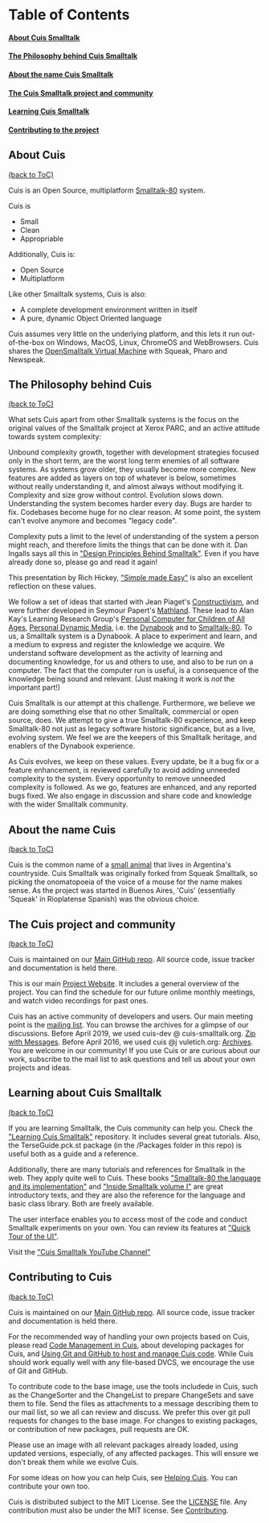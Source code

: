 # Table of Contents

#### [About Cuis Smalltalk](#about-cuis)
#### [The Philosophy behind Cuis Smalltalk](#the-philosophy-behind-cuis)
#### [About the name Cuis Smalltalk](#about-the-name-cuis)
#### [The Cuis Smalltalk project and community](#the-cuis-project-and-community)
#### [Learning Cuis Smalltalk](#learning-about-cuis-smalltalk)
#### [Contributing to the project](#contributing-to-cuis)

## About Cuis
[(back to ToC)](#table-of-contents)

Cuis is an Open Source, multiplatform [Smalltalk-80](https://en.wikipedia.org/wiki/Smalltalk) system.

Cuis is
* Small
* Clean
* Appropriable

Additionally, Cuis is:
* Open Source
* Multiplatform

Like other Smalltalk systems, Cuis is also:
* A complete development environment written in itself
* A pure, dynamic Object Oriented language

Cuis assumes very little on the underlying platform, and this lets it run out-of-the-box on Windows, MacOS, Linux, ChromeOS and WebBrowsers. Cuis shares the [OpenSmalltalk Virtual Machine](http://www.opensmalltalk.org) with Squeak, Pharo and Newspeak.


## The Philosophy behind Cuis
[(back to ToC)](#table-of-contents)

What sets Cuis apart from other Smalltalk systems is the focus on the original values of the Smalltalk project at Xerox PARC, and an active attitude towards system complexity:

Unbound complexity growth, together with development strategies focused only in the short term, are the worst long term enemies of all software systems. As systems grow older, they usually become more complex. New features are added as layers on top of whatever is below, sometimes without really understanding it, and almost always without modifying it. Complexity and size grow without control. Evolution slows down. Understanding the system becomes harder every day. Bugs are harder to fix. Codebases become huge for no clear reason. At some point, the system can't evolve anymore and becomes "legacy code".

Complexity puts a limit to the level of understanding of the system a person might reach, and therefore limits the things that can be done with it. Dan Ingalls says all this in ["Design Principles Behind Smalltalk"](http://www.cs.virginia.edu/~evans/cs655/readings/smalltalk.html). Even if you have already done so, please go and read it again!

This presentation by Rich Hickey, ["Simple made Easy"](http://www.infoq.com/presentations/Simple-Made-Easy) is also an excellent reflection on these values.

We follow a set of ideas that started with Jean Piaget's [Constructivism](https://en.wikipedia.org/wiki/Constructivism_(philosophy_of_education)), and were further developed in Seymour Papert's [Mathland](https://en.wikipedia.org/wiki/Experiential_learning). These lead to Alan Kay's Learning Research Group's [Personal Computer for Children of All Ages](http://www.vpri.org/pdf/hc_pers_comp_for_children.pdf), [Personal Dynamic Media](http://www.vpri.org/pdf/m1977001_dynamedia.pdf), i.e. the [Dynabook](http://www.vpri.org/pdf/hc_what_Is_a_dynabook.pdf) and to [Smalltalk-80](https://en.wikipedia.org/wiki/Smalltalk). To us, a Smalltalk system is a Dynabook. A place to experiment and learn, and a medium to express and register the knlowledge we acquire. We understand software development as the activity of learning and documenting knowledge, for us and others to use, and also to be run on a computer. The fact that the computer run is useful, is a consequence of the knowledge being sound and relevant. (Just making it work is _not_ the important part!)

Cuis Smalltalk is our attempt at this challenge. Furthermore, we believe we are doing something else that no other Smalltalk, commercial or open source, does. We attempt to give a true Smalltalk-80 experience, and keep Smalltalk-80 not just as legacy software historic significance, but as a live, evolving system. We feel we are the keepers of this Smalltalk heritage, and enablers of the Dynabook experience.

As Cuis evolves, we keep on these values. Every update, be it a bug fix or a feature enhancement, is reviewed carefully to avoid adding unneeded complexity to the system. Every opportunity to remove unneeded complexity is followed. As we go, features are enhanced, and any reported bugs fixed. We also engage in discussion and share code and knowledge with the wider Smalltalk community.

## About the name Cuis
[(back to ToC)](#table-of-contents)

Cuis is the common name of a [small animal](https://en.wikipedia.org/wiki/Southern_mountain_cavy) that lives in Argentina's countryside. Cuis Smalltalk was originally forked from Squeak Smalltalk, so picking the onomatopoeia of the voice of a mouse for the name makes sense. As the project was started in Buenos Aires, 'Cuis' (essentially 'Squeak' in Rioplatense Spanish) was the obvious choice.

## The Cuis project and community
[(back to ToC)](#table-of-contents)

Cuis is maintained on our [Main GitHub repo](https://github.com/Cuis-Smalltalk/Cuis-Smalltalk-Dev). All source code, issue tracker and documentation is held there.

This is our main [Project Website](https://www.cuis.st). It includes a general overview of the project. You can find the schedule for our future onlime monthly meetings, and watch video recordings for past ones.

Cuis has an active community of developers and users. Our main meeting point is the [mailing list](https://lists.cuis.st/mailman/listinfo/cuis-dev). You can browse the archives for a glimpse of our discussions. Before April 2019, we used cuis-dev @ cuis-smalltalk.org. [Zip with Messages](MailList/cuis-dev_cuis-smalltalk.org.txt.zip). Before April 2016, we used cuis @j vuletich.org: [Archives](http://jvuletich.org/mailman/listinfo/cuis_jvuletich.org). You are welcome in our community! If you use Cuis or are curious about our work, subscribe to the mail list to ask questions and tell us about your own projects and ideas.

## Learning about Cuis Smalltalk
[(back to ToC)](#table-of-contents)

If you are learning Smalltalk, the Cuis community can help you. Check the ["Learning Cuis Smalltalk"](https://github.com/Cuis-Smalltalk/Learning-Cuis "Learning Cuis Smalltalk") repository. It includes several great tutorials. Also, the TerseGuide.pck.st package (in the /Packages folder in this repo) is useful both as a guide and a reference.

Additionally, there are many tutorials and references for Smalltalk in the web. They apply quite well to Cuis. These books ["Smalltalk-80 the language and its implementation"](http://stephane.ducasse.free.fr/FreeBooks/BlueBook/Bluebook.pdf) and ["Inside Smalltalk volume I"](http://stephane.ducasse.free.fr/FreeBooks/InsideST/InsideSmalltalk.pdf) are great introductory texts, and they are also the reference for the language and basic class library. Both are freely available.

The user interface enables you to access most of the code and conduct Smalltalk experiments on your own. You can review its features at ["Quick Tour of the UI"](https://github.com/Cuis-Smalltalk/Learning-Cuis/blob/master/Quick-UI-Tour.md). 

Visit the ["Cuis Smalltalk YouTube Channel"](https://www.youtube.com/playlist?list=PLbevs6Mp0MMMaR5gSYzJQXQ56OplFSCJk) 

## Contributing to Cuis
[(back to ToC)](#table-of-contents)

Cuis is maintained on our [Main GitHub repo](https://github.com/Cuis-Smalltalk/Cuis-Smalltalk-Dev). All source code, issue tracker and documentation is held there.

For the recommended way of handling your own projects based on Cuis, please read [Code Management in Cuis](CodeManagementInCuis.md), about developing packages for Cuis, and [Using Git and GitHub to host and manage Cuis code](CuisAndGitHub.md). While Cuis should work equally well with any file-based DVCS, we encourage the use of Git and GitHub.

To contribute code to the base image, use the tools includede in Cuis, such as the ChangeSorter and the ChangeList to prepare ChangeSets and save them to file. Send the files as attachments to a message describing them to our mail list, so we all can review and discuss. We prefer this over git pull requests for changes to the base image. For changes to existing packages, or contribution of new packages, pull requests are OK.

Please use an image with all relevant packages already loaded, using updated versions, especially, of any affected packages. This will ensure we don't break them while we evolve Cuis.

For some ideas on how you can help Cuis, see [Helping Cuis](https://github.com/Cuis-Smalltalk/Cuis-Smalltalk-Dev/wiki/Helping-Cuis). You can contribute your own too.

Cuis is distributed subject to the MIT License. See the [LICENSE](../LICENSE) file. Any contribution must also be under the MIT license. See [Contributing](../CONTRIBUTING.md).
 
